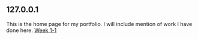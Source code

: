 ## 127.0.0.1

This is the home page for my portfolio. I will include mention of work I have done here.
[Week 1-1](Summer-Studio/Week-1)
